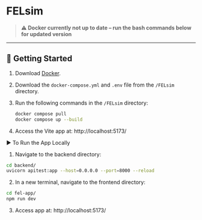 # FELsim

> **⚠️ Docker currently not up to date – run the bash commands below for updated version**

---

## 🔧 Getting Started

1. Download [Docker](https://www.docker.com/).
2. Download the `docker-compose.yml` and `.env` file from the `/FELsim` directory.
3. Run the following commands in the `/FELsim` directory:

   ```bash
   docker compose pull
   docker compose up --build
   ```

4. Access the Vite app at: http://localhost:5173/

▶️ To Run the App Locally

1. Navigate to the backend directory:

```bash
cd backend/
uvicorn apitest:app --host=0.0.0.0 --port=8000 --reload
```

2. In a new terminal, navigate to the frontend directory:

```bash
cd fel-app/
npm run dev
```

3. Access app at: http://localhost:5173/ 

